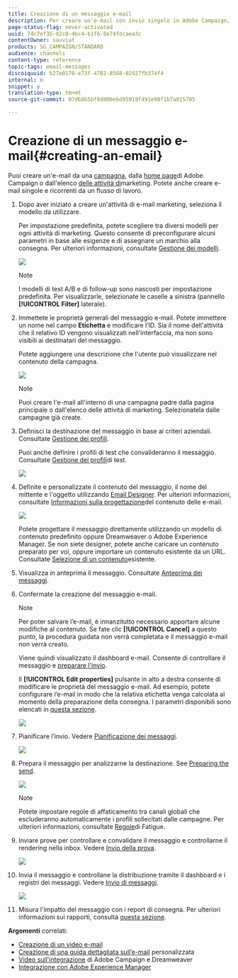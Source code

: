 ```yaml
---
title: Creazione di un messaggio e-mail
description: Per creare un'e-mail con invio singolo in Adobe Campaign, procedi come indicato di seguito.
page-status-flag: never-activated
uuid: 74c7ef35-82c0-4bc4-b1f6-8e74fdcaea3c
contentOwner: sauviat
products: SG_CAMPAIGN/STANDARD
audience: channels
content-type: reference
topic-tags: email-messages
discoiquuid: b27e0170-e73f-4782-8568-02927fb374f4
internal: n
snippet: y
translation-type: tm+mt
source-git-commit: 07d68b5bf8d800ebd95919f491e98f1b7a015705

---
```



# Creazione di un messaggio e-mail{#creating-an-email}

Puoi creare un&#39;e-mail da una [campagna](../../start/using/marketing-activities.md#creating-a-marketing-activity), dalla [home page](../../start/using/interface-description.md#home-page)di Adobe Campaign o dall&#39;elenco [delle attività di](../../start/using/marketing-activities.md#about-marketing-activities)marketing. Potete anche creare e-mail singole e ricorrenti da un flusso di lavoro.

1. Dopo aver iniziato a creare un&#39;attività di e-mail marketing, seleziona il modello da utilizzare.

   Per impostazione predefinita, potete scegliere tra diversi modelli per ogni attività di marketing. Questo consente di preconfigurare alcuni parametri in base alle esigenze e di assegnare un marchio alla consegna. Per ulteriori informazioni, consultate [Gestione dei modelli](../../start/using/marketing-activity-templates.md).

   ![](assets/email_creation_1.png)

   >[!NOTE]
   >
   >I modelli di test A/B e di follow-up sono nascosti per impostazione predefinita. Per visualizzarle, selezionate le caselle a sinistra (pannello **[!UICONTROL Filter]** laterale).

1. Immettete le proprietà generali del messaggio e-mail. Potete immettere un nome nel campo **Etichetta** e modificare l’ID. Sia il nome dell&#39;attività che il relativo ID vengono visualizzati nell&#39;interfaccia, ma non sono visibili ai destinatari del messaggio.

   Potete aggiungere una descrizione che l&#39;utente può visualizzare nel contenuto della campagna.

   ![](assets/email_creation_2.png)

   >[!NOTE]
   >
   >Puoi creare l&#39;e-mail all&#39;interno di una campagna padre dalla pagina principale o dall&#39;elenco delle attività di marketing. Selezionatela dalle campagne già create.

1. Definisci la destinazione del messaggio in base ai criteri aziendali. Consultate [Gestione dei profili](../../audiences/using/about-profiles.md).

   Puoi anche definire i profili di test che convalideranno il messaggio. Consultate [Gestione dei profili](../../audiences/using/managing-test-profiles.md)di test.

   ![](assets/email_creation_3.png)

1. Definite e personalizzate il contenuto del messaggio, il nome del mittente e l&#39;oggetto utilizzando [Email Designer](../../designing/using/designing-content-in-adobe-campaign.md). Per ulteriori informazioni, consultate [Informazioni sulla progettazione](../../designing/using/designing-content-in-adobe-campaign.md)del contenuto delle e-mail.

   ![](assets/email_creation_4.png)

   Potete progettare il messaggio direttamente utilizzando un modello di contenuto predefinito oppure Dreamweaver o Adobe Experience Manager. Se non siete designer, potete anche caricare un contenuto preparato per voi, oppure importare un contenuto esistente da un URL. Consultate [Selezione di un contenuto](../../designing/using/using-existing-content.md)esistente.

1. Visualizza in anteprima il messaggio. Consultate [Anteprima dei messaggi](../../sending/using/previewing-messages.md).
1. Confermate la creazione del messaggio e-mail.

   >[!NOTE]
   >
   >Per poter salvare l’e-mail, è innanzitutto necessario apportare alcune modifiche al contenuto. Se fate clic **[!UICONTROL Cancel]** a questo punto, la procedura guidata non verrà completata e il messaggio e-mail non verrà creato.

   Viene quindi visualizzato il dashboard e-mail. Consente di controllare il messaggio e [preparare l&#39;invio](../../sending/using/preparing-the-send.md).

   Il **[!UICONTROL Edit properties]** pulsante in alto a destra consente di modificare le proprietà del messaggio e-mail. Ad esempio, potete configurare l’e-mail in modo che la relativa etichetta venga calcolata al momento della preparazione della consegna.  I parametri disponibili sono elencati in [questa sezione](../../administration/using/configuring-email-channel.md#list-of-email-properties).

   ![](assets/delivery_dashboard_2.png)

1. Pianificare l’invio. Vedere [Pianificazione dei messaggi](../../sending/using/about-scheduling-messages.md).

   ![](assets/delivery_planning.png)

1. Prepara il messaggio per analizzarne la destinazione. See [Preparing the send](../../sending/using/confirming-the-send.md).

   ![](assets/preparing_delivery_2.png)

   >[!NOTE]
   >
   >Potete impostare regole di affaticamento tra canali globali che escluderanno automaticamente i profili sollecitati dalle campagne. Per ulteriori informazioni, consultate [Regole](../../administration/using/fatigue-rules.md)di Fatigue.

1. Inviare prove per controllare e convalidare il messaggio e controllarne il rendering nella inbox. Vedere [Invio della prova](../../sending/using/sending-proofs.md).

   ![](assets/bat_select.png)

1. Invia il messaggio e controllane la distribuzione tramite il dashboard e i registri dei messaggi. Vedere [Invio di messaggi](../../sending/using/confirming-the-send.md).

   ![](assets/confirm_delivery.png)

1. Misura l&#39;impatto del messaggio con i report di consegna. Per ulteriori informazioni sui rapporti, consulta [questa sezione](../../reporting/using/about-dynamic-reports.md).

**Argomenti** correlati:

* [Creazione di un video e-mail](https://docs.adobe.com/content/help/en/campaign-learn/campaign-standard-tutorials/getting-started/create-email-from-homepage.html)
* [Creazione di una guida dettagliata sull’e-mail](https://helpx.adobe.com/campaign/kb/acs-get-started-with-emails.html) personalizzata
* [Video sull&#39;integrazione](https://docs.adobe.com/content/help/en/campaign-learn/campaign-standard-tutorials/designing-content/email-designer/dreamweaver-integration.html) di Adobe Campaign e Dreamweaver
* [Integrazione con Adobe Experience Manager](../../integrating/using/integrating-with-experience-manager.md)
